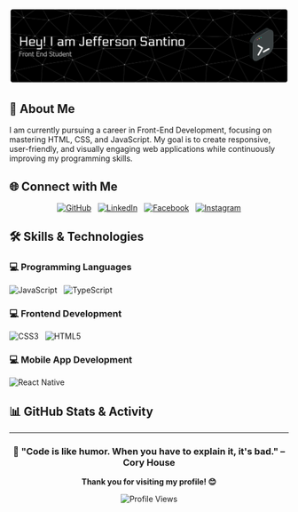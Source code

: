 <div align="center">

![Header](github-header-banner.png)

</div>

## 🚀 About Me

I am currently pursuing a career in Front-End Development, focusing on mastering HTML, CSS, and JavaScript. My goal is to create responsive, user-friendly, and visually engaging web applications while continuously improving my programming skills.

## 🌐 Connect with Me

<div align="center">

[![GitHub](https://img.shields.io/badge/GitHub-181717?style=for-the-badge&logo=github&logoColor=white)](https://github.com/jeffribeiro1)&nbsp;&nbsp;&nbsp;[![LinkedIn](https://img.shields.io/badge/LinkedIn-0A66C2?style=for-the-badge&logo=linkedin&logoColor=white)](https://linkedin.com/jeffersonsantino)&nbsp;&nbsp;&nbsp;[![Facebook](https://img.shields.io/badge/Facebook-1877F2?style=for-the-badge&logo=facebook&logoColor=white)](https://facebook.com/jefreysantino)&nbsp;&nbsp;&nbsp;[![Instagram](https://img.shields.io/badge/Instagram-E4405F?style=for-the-badge&logo=instagram&logoColor=white)](https://instagram.com/jeffsantino)

</div>

## 🛠️ Skills & Technologies

### 💻 Programming Languages

![JavaScript](https://img.shields.io/badge/JavaScript-F7DF1E?style=for-the-badge&logo=javascript&logoColor=black)&nbsp;&nbsp;&nbsp;![TypeScript](https://img.shields.io/badge/TypeScript-3178C6?style=for-the-badge&logo=typescript&logoColor=white)

### 💻 Frontend Development

![CSS3](https://img.shields.io/badge/CSS3-1572B6?style=for-the-badge&logo=css3&logoColor=white)&nbsp;&nbsp;&nbsp;![HTML5](https://img.shields.io/badge/HTML5-E34F26?style=for-the-badge&logo=html5&logoColor=white)

### 💻 Mobile App Development

![React Native](https://img.shields.io/badge/React%20Native-61DAFB?style=for-the-badge&logo=react&logoColor=white)

## 📊 GitHub Stats & Activity

<div align="center">

<!-- GitHub Stats Card: GitHub username required -->

<!-- Visitor Count Badge: GitHub username required -->

<!-- GitHub Trophy: GitHub username required -->

</div>

---

<div align="center">

### 🎯 "Code is like humor. When you have to explain it, it's bad." – Cory House

**Thank you for visiting my profile! 😊**

![Profile Views](https://komarev.com/ghpvc/?username=yourusername&color=brightgreen&style=flat-square&label=Profile+Views)

</div>
